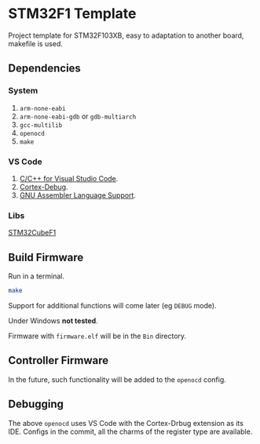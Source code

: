 # STM32F1 Template

Project template for STM32F103XB, easy to adaptation to another board, makefile is used.

## Dependencies

### System
1. `arm-none-eabi`
2. `arm-none-eabi-gdb` or `gdb-multiarch`
3. `gcc-multilib`
4. `openocd`
5. `make`

### VS Code
1. [C/C++ for Visual Studio Code](https://marketplace.visualstudio.com/items?itemName=ms-vscode.cpptools).
2. [Cortex-Debug](https://marketplace.visualstudio.com/items?itemName=marus25.cortex-debug).
3. [GNU Assembler Language Support](https://marketplace.visualstudio.com/items?itemName=basdp.language-gas-x86).

### Libs
[STM32CubeF1](https://github.com/STMicroelectronics/STM32CubeF1)

## Build Firmware
Run in a terminal.
```bash
make
```
Support for additional functions will come later (eg `DEBUG` mode).

Under Windows __not tested__.

Firmware with `firmware.elf` will be in the `Bin` directory.

## Controller Firmware

In the future, such functionality will be added to the `openocd` config.

## Debugging

The above `openocd` uses VS Code with the Cortex-Drbug extension as its IDE. Configs in the commit, all the charms of the register type are available.